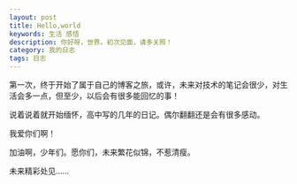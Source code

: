 ```yaml
---
layout: post
title: Hello,world
keywords: 生活 感悟
description: 你好呀，世界。初次见面，请多关照！
category: 我的日志
tags: 日志
---
```




第一次，终于开始了属于自己的博客之旅，或许，未来对技术的笔记会很少，对生活会多一点，但至少，以后会有很多能回忆的事！

说着说着就开始缅怀，高中写的几年的日记。偶尔翻翻还是会有很多感动。

我爱你们啊！

加油啊，少年们。愿你们，未来繁花似锦，不惹清瘦。

未来精彩处见……
